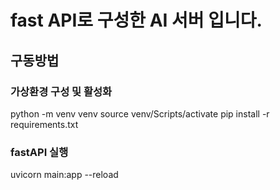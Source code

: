 # fast API로 구성한 AI 서버 입니다.

## 구동방법

### 가상환경 구성 및 활성화

python -m venv venv
source venv/Scripts/activate
pip install -r requirements.txt

### fastAPI 실행

uvicorn main:app --reload
